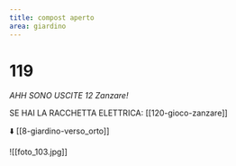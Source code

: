 ```yaml
---
title: compost aperto
area: giardino
---
```

# 119
_AHH SONO USCITE 12 Zanzare!_

SE HAI LA RACCHETTA ELETTRICA: [[120-gioco-zanzare]] 

⬇️ [[8-giardino-verso_orto]]

![[foto_103.jpg]]